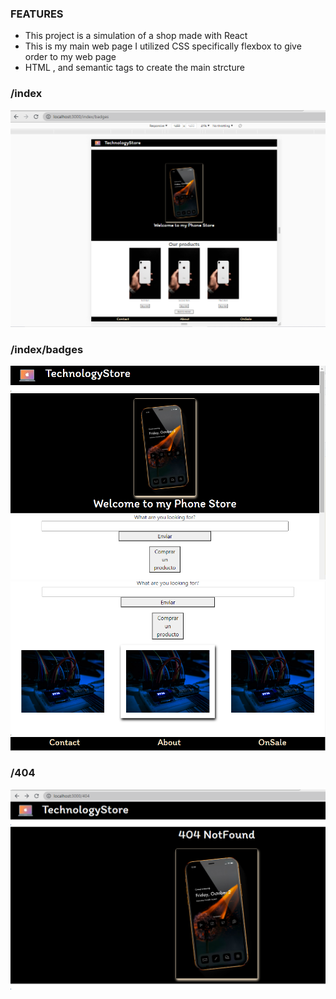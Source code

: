 ### FEATURES
- This project is a simulation of a shop made with React 
- This is my main web page 
I utilized CSS specifically flexbox to give order to my web page 
- HTML , and semantic tags to create the main strcture


### /index
![](https://github.com/ddaniuwu/react-app/blob/main/src/components/img/Captura.PNG)

### /index/badges
![](https://github.com/ddaniuwu/react-app/blob/main/src/components/img/Captura2.PNG)
![](https://github.com/ddaniuwu/react-app/blob/main/src/components/img/Captura3.PNG)

### /404
![](https://github.com/ddaniuwu/react-app/blob/main/src/components/img/Captura4.PNG)
